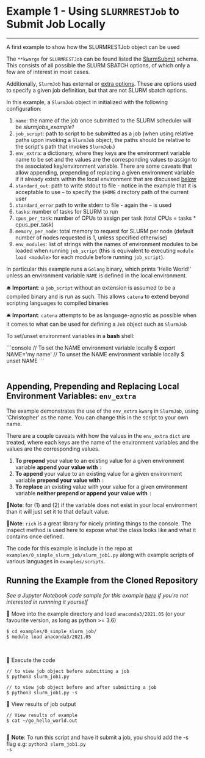 # Example 1 - Using <code>SLURMRESTJob</code> to Submit Job Locally
---
A first example to show how the SLURMRESTJob object can be used

The <code>**kwargs</code> for <code>SLURMRESTJob</code> can be found listed the [SlurmSubmit](../models.md#slurm_submit) schema. This consists of all possible the SLURM SBATCH options, of which only a few are of interest in most cases.

Additionally, `SlurmJob` has external or [extra options](../jobs/slurmrestjob.md#ext_opts). These are options used to specify a given job definition, but that are not SLURM sbatch options.

In this example, a `SlurmJob` object in initialized with the following configuration:

1. `name`: the name of the job once submitted to the SLURM scheduler will be *slurmjobs_example1*
2. `job_script`: path to script to be submitted as a job (when using relative paths upon invoking a `SlurmJob` object, the paths should be relative to the script's path that invokes `SlurmJob`.)
3. `env_extra`: a dictionary, where they keys are the environment variable name to be set and the values are the corresponding values to assign to the associated key/environment variable. There are some caveats that allow appending, prepending of replacing a given environment variable if it already exists within the local environment that are discussed [below](#env_extra)
4. `standard_out`: path to write stdout to file - notice in the example that it is acceptable to use `~` to specify the `$HOME` directory path of the current user
5. `standard_error` path to write stderr to file - again the `~` is used
6. `tasks`: number of tasks for SLURM to run
7. `cpus_per_task`: number of CPUs to assign per task (total CPUs = tasks * cpus_per_task)
8. `memory_per_node`: total memory to request for SLURM per node (default number of nodes requested is 1, unless specified otherwise)
9. `env_modules`: list of strings with the names of environment modules to be loaded when running `job_script` (this is equivalent to executing `module load <module>` for each module before running `job_script`).


In particular this example runs a `Golang` binary, which prints 'Hello World!' unless an environment variable `NAME` is defined in the local environment. 

🛎️ **Important**: a `job_script` without an extension is assumed to be a compiled binary and is run as such. This allows `catena` to extend beyond scripting languages to compiled binaries 

🛎️ **Important**: `catena` attempts to be as language-agnostic as possible when it comes to what can be used for defining a `Job` object such as `SlurmJob`

To set/unset environment variables in a **bash** shell:

<div class="termy">
```console
// To set the NAME environment variable locally
$ export NAME='my name'
// To unset the NAME environment variable locally
$ unset NAME
```
</div>
</br>

## <a name="env_extra_feats"></a> Appending, Prepending and Replacing Local Environment Variables: `env_extra`
The example demonstrates the use of the `env_extra` `kwarg` in `SlurmJob`,  using 'Christopher' as the name. You can change this in the script to your own name. 

There are a couple caveats with how the values in the `env_extra` `dict` are treated, where each keys are the name of the environment variables and the values are the corresponding values.

1. **To prepend** your value to an existing value for a given environment variable **append your value with** `:`
2. **To append** your value to an existing value for a given environment variable **prepend your value with** `:`
3. **To replace** an existing value with your value for a given environment variable **neither prepend or append your value with** `:`

📝**Note**: for (1) and (2) if the variable does not exist in your local environment than it will just set it to that default value.

📝**Note**: <code>rich</code> is a great library for nicely printing things to the console. The inspect method 
is used here to expose what the class looks like and what it contains once defined.

The code for this example is include in the repo at `examples/0_simple_slurm_job/slurm_job1.py` along with example scripts of various languages in `examples/scripts`. 

## Running the Example from the Cloned Repository
*See a Jupyter Notebook code sample for this example [here](../code_samples/example1.ipynb) if you're not interested in runnning it yourself*

📍 Move into the example directory and load <code>anaconda3/2021.05</code> (or your favourite version, as long as python >= 3.6)

<div class="termy">

```console
$ cd examples/0_simple_slurm_job/
$ module load anaconda3/2021.05
```

</div>
</br>

📍 Execute the code

<div class="termy">

```console
// to view job object before submitting a job
$ python3 slurm_job1.py
   
// to view job object before and after submitting a job
$ python3 slurm_job1.py -s
```

</div>

📍 View results of job output

<div class="termy">

```console
// View results of example
$ cat ~/go_hello_world.out
   
```

</div>

📝 **Note**: To run this script and have it submit a job, you should add the -s flag
    e.g: <code>python3 slurm_job1.py -s</code>
